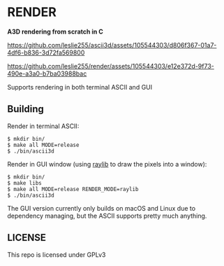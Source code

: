 # RENDER

**A3D rendering from scratch in C**

https://github.com/leslie255/ascii3d/assets/105544303/d806f367-01a7-4df6-b836-3d72fa569800

https://github.com/leslie255/render/assets/105544303/e12e372d-9f73-490e-a3a0-b7ba03988bac

Supports rendering in both terminal ASCII and GUI

## Building

Render in terminal ASCII:

```
$ mkdir bin/
$ make all MODE=release
$ ./bin/ascii3d
```

Render in GUI window (using [raylib](https://github.com/raysan5/raylib) to draw the pixels into a window):

```
$ mkdir bin/
$ make libs
$ make all MODE=release RENDER_MODE=raylib
$ ./bin/ascii3d
```

The GUI version currently only builds on macOS and Linux due to dependency managing, but the ASCII supports pretty much anything.

## LICENSE

This repo is licensed under GPLv3
